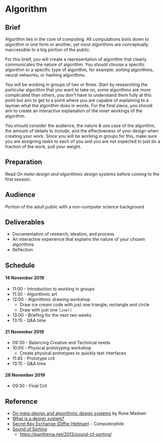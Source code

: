 # Algorithm
## Brief
Algorithm lies in the core of computing. All computations boils down to algorithm in one form or another, yet most algorithms are conceptually inaccessible to a big portion of the public.

For this brief, you will create a representation of algorithm that clearly communicates the nature of algorithm. You should choose a specific algorithm or a specific type of algorithm, for example: sorting algorithms, neural networks, or hashing algorithms.

You will be working in groups of two or three. Start by researching the particular algorithm that you want to take on, some algorithms are more complicated than others, you don't have to understand them fully at this point but aim to get to a point where you are capable of explaining to a layman what the algorithm does in words. For the final piece, you should aim to create an interactive explanation of the inner workings of the algorithm.

You should consider the audience, the nature & use case of the algorithm, the amount of details to include, and the effectiveness of your design when creating your work. Since you will be working in groups for this, make sure you are assigning tasks to each of you and you are not expected to just do a fraction of the work, pull your weight.

## Preparation
Read *On meta-design and algorithmic design systems* before coming to the first session.

## Audience
Portion of the adult public with a non-computer science background

## Deliverables
- Documentation of research, ideation, and process
- An interactive experience that explains the nature of your chosen algorithms
- Reflection

## Schedule
#### 14 November 2019
- 11:00 - Introduction to working in groups
- 11:30 - Algorithmic art
- 12:00 - Algorithmic drawing workshop
	- Draw ice cream code with just one triangle, rectangle and circle
	- Draw with just one `line()`
- 13:00 - Briefing for the next two weeks
- 13:15 - Q&A time

#### 21 November 2019
- 09:30 - Balancing Creative and Technical needs
- 10:00 - Physical prototyping workshop
	- Create physical prototypes to quickly test interfaces
- 11:45 - Prototype crit
- 13:15 - Q&A time

#### 28 November 2019
- 09:30 - Final Crit

## Reference
- [On meta-design and algorithmic design systems](https://runemadsen.com/blog/on-meta-design-and-algorithmic-design-systems/) by Rune Madsen
- [What is a design system?](https://programmingdesignsystems.com/what-is-a-design-system/index.html#what-is-a-design-system-OQAaTNQ)
- [Secret Key Exchange (Diffie-Hellman)](https://www.youtube.com/watch?v=NmM9HA2MQGI) - Computerphile
- [Sound of Sorting](https://www.youtube.com/watch?v=kPRA0W1kECg)
	- https://panthema.net/2013/sound-of-sorting/